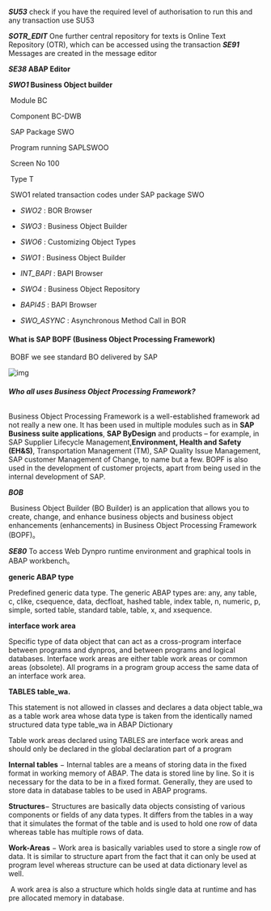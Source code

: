 ***SU53*** check if you have the required level of authorisation to run this and any transaction use SU53

***SOTR_EDIT*** One further central repository for texts is Online Text Repository (OTR), which can be accessed using the transaction 
***SE91*** Messages are created in the message editor

***SE38*  ABAP Editor**



***SWO1*  Business Object builder** 

​         Module	                  BC

​         Component	           BC-DWB

​         SAP Package	          SWO

​         Program running	  SAPLSWOO

​        Screen No	              100

​        Type	                          T



​           SWO1 related transaction codes under SAP package SWO

- *SWO2* : BOR Browser

- *SWO3* : Business Object Builder

- *SWO6* : Customizing Object Types

- *SWO1* : Business Object Builder

- *INT_BAPI* : BAPI Browser

- *SWO4* : Business Object Repository

- *BAPI45* : BAPI Browser

- *SWO_ASYNC* : Asynchronous Method Call in BOR

  

#### What is SAP BOPF (Business Object Processing Framework)

​    BOBF  we see standard BO delivered by SAP

![img](https://i.stechies.com/650x377/userfiles/images/BOPF_st.jpg)



###### **Who all uses Business Object Processing Framework?**

Business Object Processing Framework is a well-established framework ad not really a new one. It has been used in multiple modules such as in **SAP Business suite applications**, **SAP ByDesign** and products – for example, in SAP Supplier Lifecycle Management,**Environment, Health and Safety (EH&S)**, Transportation Management (TM), SAP Quality Issue Management, SAP customer Management of Change, to name but a few. BOPF is also used in the development of customer projects, apart from being used in the internal development of SAP.

***BOB***

​      Business Object Builder (BO Builder) is an application that allows you to create, change, and enhance business objects and business object enhancements (enhancements) in Business Object Processing Framework (BOPF)。



<!--Dynpro-->

***SE80***  To access Web Dynpro runtime environment and graphical tools in ABAP workbench。



<!-- 基础语法  -->

**generic ABAP type**

Predefined generic data type. The generic ABAP types are: any, any table, c, clike, csequence, data, decfloat, hashed table, index table, n, numeric, p, simple, sorted table, standard table, table, x, and xsequence.

**interface work area**

Specific type of data object that can act as a cross-program interface between programs and dynpros, and between programs and logical databases. Interface work areas are either table work areas or common areas (obsolete). All programs in a program group access the same data of an interface work area.

**TABLES table_wa.**

This statement is not allowed in classes and declares a data object table_wa as a table work area whose data type is taken from the identically named structured data type table_wa in ABAP Dictionary

Table work areas declared using TABLES are interface work areas and should only be declared in the global declaration part of a program



**Internal tables** − Internal tables are a means of storing data in the fixed format in working memory of ABAP. The data is stored line by line. So it is necessary for the data to be in a fixed format. Generally, they are used to store data in database tables to be used in ABAP programs.

**Structures**−  Structures are basically data objects consisting of various components or fields of any data types. It differs from the tables in a way that it simulates the format of the table and is used to hold one row of data whereas table has multiple rows of data.

**Work-Areas** −  Work area is basically variables used to store a single row of data. It is similar to structure apart from the fact that it can only be used at program level whereas structure can be used at data dictionary level as well.   

​     A work area is also a structure which holds single data at runtime and has pre allocated memory in database.
